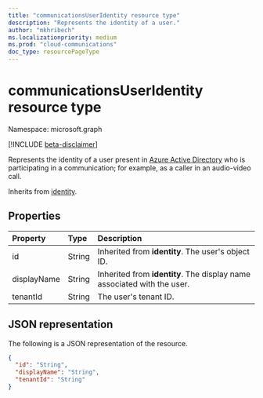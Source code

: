 ```yaml
--- 
title: "communicationsUserIdentity resource type"
description: "Represents the identity of a user."
author: "mkhribech"
ms.localizationpriority: medium
ms.prod: "cloud-communications"
doc_type: resourcePageType
---
```


# communicationsUserIdentity resource type

Namespace: microsoft.graph

[!INCLUDE [beta-disclaimer](../../includes/beta-disclaimer.md)]

Represents the identity of a user present in [Azure Active Directory](https://docs.microsoft.com/en-us/azure/active-directory/) who is participating in a communication; for example, as a caller in an audio-video call.

Inherits from [identity](identity.md).

## Properties

| Property                       | Type                        | Description                                                                                                                                       |
| :----------------------------- | :---------------------------| :-------------------------------------------------------------------------------------------------------------------------------------------------|
| id | String | Inherited from **identity**. The user's object ID. |
| displayName | String | Inherited from **identity**. The display name associated with the user. |
| tenantId | String | The user's tenant ID. |

## JSON representation

The following is a JSON representation of the resource.

<!-- {
  "blockType": "resource",
  "@odata.type": "microsoft.graph.communicationsUserIdentity",
  "optionalProperties": [
    "displayName",
    "tenantId"
  ],
} -->
```json
{
  "id": "String",
  "displayName": "String",
  "tenantId": "String"
}
```
